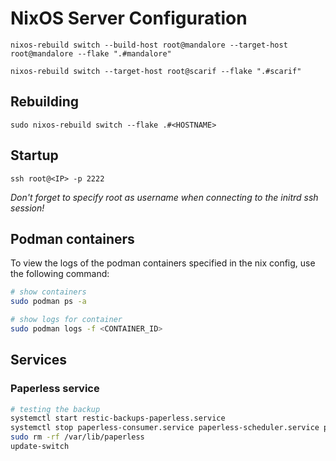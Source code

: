 # NixOS Server Configuration

`nixos-rebuild switch --build-host root@mandalore --target-host root@mandalore --flake ".#mandalore"`

`nixos-rebuild switch --target-host root@scarif --flake ".#scarif"`

## Rebuilding
`sudo nixos-rebuild switch --flake .#<HOSTNAME>`

## Startup
`ssh root@<IP> -p 2222`

*Don't forget to specify root as username when connecting to the initrd ssh session!*

## Podman containers
To view the logs of the podman containers specified in the nix config, use the following command: 
``` bash
# show containers
sudo podman ps -a

# show logs for container
sudo podman logs -f <CONTAINER_ID>
```

## Services

### Paperless service

``` bash
# testing the backup
systemctl start restic-backups-paperless.service
systemctl stop paperless-consumer.service paperless-scheduler.service paperless-task-queue.service paperless-web.service redis-paperless.service
sudo rm -rf /var/lib/paperless
update-switch
```



